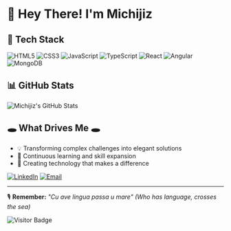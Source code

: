 # 👋 Hey There! I'm Michijiz



## 🚀 Tech Stack
![HTML5](https://img.shields.io/badge/-HTML5-E34F26?style=flat-square&logo=html5&logoColor=white)
![CSS3](https://img.shields.io/badge/-CSS3-1572B6?style=flat-square&logo=css3&logoColor=white)
![JavaScript](https://img.shields.io/badge/-JavaScript-black?style=flat-square&logo=javascript)
![TypeScript](https://img.shields.io/badge/-TypeScript-007ACC?style=flat-square&logo=typescript&logoColor=white)
![React](https://img.shields.io/badge/-React-61DAFB?style=flat-square&logo=react&logoColor=black)
![Angular](https://img.shields.io/badge/-Angular-DD0031?style=flat-square&logo=angular)
![MongoDB](https://img.shields.io/badge/-MongoDB-47A248?style=flat-square&logo=mongodb&logoColor=white)



## 📊 GitHub Stats
![Michijiz's GitHub Stats](https://github-readme-stats.vercel.app/api?username=Michijiz&theme=radical&show_icons=true&include_all_commits=true&count_private=true)

## 🕳️ What Drives Me 🕳️
- 💡 Transforming complex challenges into elegant solutions
- 🧩 Continuous learning and skill expansion
- 🤝 Creating technology that makes a difference



[![LinkedIn](https://img.shields.io/badge/-LinkedIn-0077B5?style=flat-square&logo=linkedin&logoColor=white)](https://www.linkedin.com/in/michelangelo-candela-259a92174/)
[![Email](https://img.shields.io/badge/-Email-D14836?style=flat-square&logo=gmail&logoColor=white)](MAILTO:michelangeloc97@gmail.com)

---

🎙 **Remember:** 
*"Cu ave lingua passa u mare"* 
*(Who has language, crosses the sea)*



![Visitor Badge](https://visitor-badge.laobi.icu/badge?page_id=Michijiz.Michijiz)
